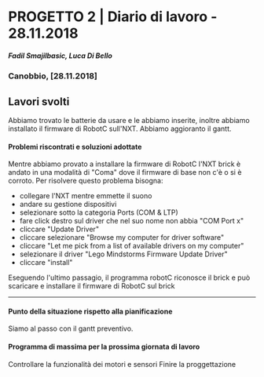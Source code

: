 # PROGETTO 2 | Diario di lavoro - 28.11.2018
##### Fadil Smajilbasic, Luca Di Bello
### Canobbio, [28.11.2018]

## Lavori svolti
Abbiamo trovato le batterie da usare e le abbiamo inserite, inoltre abbiamo installato il firmware di RobotC sull'NXT.
Abbiamo aggioranto il gantt.

#### Problemi riscontrati e soluzioni adottate
Mentre abbiamo provato a installare la firmware di RobotC l'NXT brick è andato in una modalità di "Coma" dove il firmware di base non c'è o si è corroto.
Per risolvere questo problema bisogna:
- collegare l'NXT mentre emmette il suono
- andare su gestione dispositivi 
- selezionare sotto la categoria Ports (COM & LTP)
- fare click destro sul driver che nel suo nome non abbia "COM Port x"
- cliccare "Update Driver"
- cliccare selezionare "Browse my computer for driver software"
- cliccare "Let me pick from a list of available drivers on my computer"
- selezionare il driver "Lego Mindstorms Firmware Update Driver"
- cliccare "install"

Eseguendo l'ultimo passagio, il programma robotC riconosce il brick e può scaricare e installare il firmware di RobotC sul brick 

---
#### Punto della situazione rispetto alla pianificazione
Siamo al passo con il gantt preventivo.

#### Programma di massima per la prossima giornata di lavoro
Controllare la funzionalità dei motori e sensori
Finire la proggettazione 